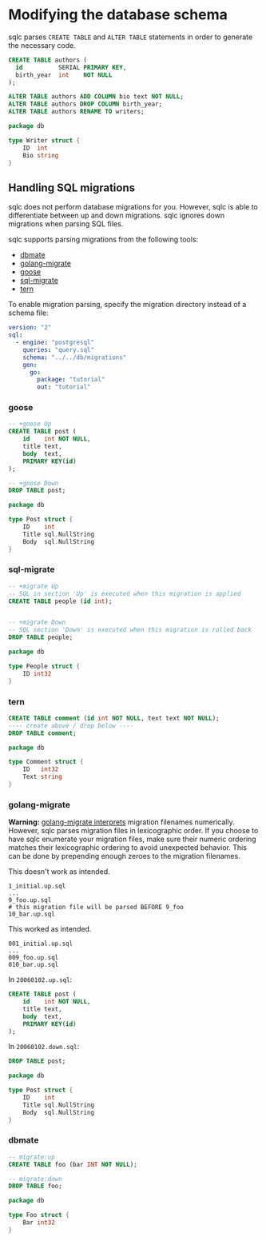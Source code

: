 # Modifying the database schema

sqlc parses `CREATE TABLE` and `ALTER TABLE` statements in order to generate
the necessary code.

```sql
CREATE TABLE authors (
  id          SERIAL PRIMARY KEY,
  birth_year  int    NOT NULL
);

ALTER TABLE authors ADD COLUMN bio text NOT NULL;
ALTER TABLE authors DROP COLUMN birth_year;
ALTER TABLE authors RENAME TO writers;
```

```go
package db

type Writer struct {
	ID  int
	Bio string
}
```

## Handling SQL migrations

sqlc does not perform database migrations for you. However, sqlc is able to
differentiate between up and down migrations. sqlc ignores down migrations when
parsing SQL files.

sqlc supports parsing migrations from the following tools:

- [dbmate](https://github.com/amacneil/dbmate)
- [golang-migrate](https://github.com/golang-migrate/migrate)
- [goose](https://github.com/pressly/goose)
- [sql-migrate](https://github.com/rubenv/sql-migrate)
- [tern](https://github.com/jackc/tern)

To enable migration parsing, specify the migration directory instead of a schema file:

```yaml
version: "2"
sql:
  - engine: "postgresql"
    queries: "query.sql"
    schema: "../../db/migrations"
    gen:
      go:
        package: "tutorial"
        out: "tutorial"
```


### goose

```sql
-- +goose Up
CREATE TABLE post (
    id    int NOT NULL,
    title text,
    body  text,
    PRIMARY KEY(id)
);

-- +goose Down
DROP TABLE post;
```

```go
package db

type Post struct {
	ID    int
	Title sql.NullString
	Body  sql.NullString
}
```

### sql-migrate

```sql
-- +migrate Up
-- SQL in section 'Up' is executed when this migration is applied
CREATE TABLE people (id int);


-- +migrate Down
-- SQL section 'Down' is executed when this migration is rolled back
DROP TABLE people;
```

```go
package db

type People struct {
	ID int32
}
```

### tern

```sql
CREATE TABLE comment (id int NOT NULL, text text NOT NULL);
---- create above / drop below ----
DROP TABLE comment;
```

```go
package db

type Comment struct {
	ID   int32
	Text string
}
```

### golang-migrate

**Warning:**
[golang-migrate interprets](https://github.com/golang-migrate/migrate/blob/master/MIGRATIONS.md#migration-filename-format)
migration filenames numerically. However, sqlc parses migration files in
lexicographic order. If you choose to have sqlc enumerate your migration files,
make sure their numeric ordering matches their lexicographic ordering to avoid
unexpected behavior. This can be done by prepending enough zeroes to the
migration filenames.

This doesn't work as intended.

```
1_initial.up.sql
...
9_foo.up.sql
# this migration file will be parsed BEFORE 9_foo
10_bar.up.sql
```

This worked as intended.

```
001_initial.up.sql
...
009_foo.up.sql
010_bar.up.sql
```

In `20060102.up.sql`:

```sql
CREATE TABLE post (
    id    int NOT NULL,
    title text,
    body  text,
    PRIMARY KEY(id)
);
```

In `20060102.down.sql`:

```sql
DROP TABLE post;
```

```go
package db

type Post struct {
	ID    int
	Title sql.NullString
	Body  sql.NullString
}
```

### dbmate

```sql
-- migrate:up
CREATE TABLE foo (bar INT NOT NULL);

-- migrate:down
DROP TABLE foo;
```

```go
package db

type Foo struct {
	Bar int32
}
```
